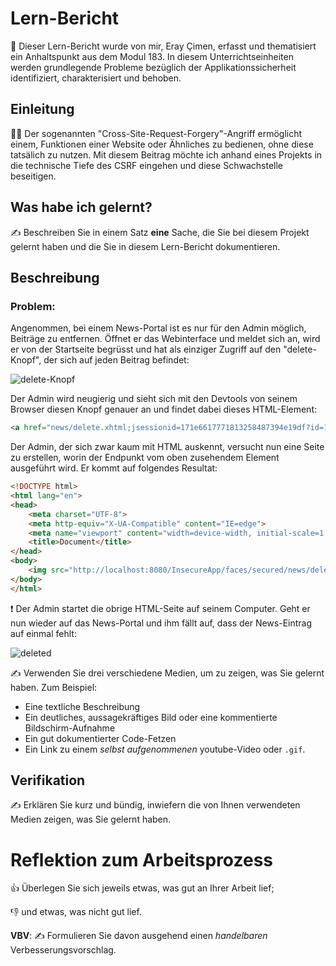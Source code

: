 # Lern-Bericht
👤 Dieser Lern-Bericht wurde von mir, Eray Çimen, erfasst und thematisiert ein Anhaltspunkt aus dem Modul 183. In diesem Unterrichtseinheiten werden grundlegende Probleme bezüglich der Applikationssicherheit identifiziert, charakterisiert und behoben.

## Einleitung

👩‍💻 Der sogenannten "Cross-Site-Request-Forgery"-Angriff ermöglicht einem, Funktionen einer Website oder Ähnliches zu bedienen, ohne diese tatsälich zu nutzen. Mit diesem Beitrag möchte ich anhand eines Projekts in die technische Tiefe des CSRF eingehen und diese Schwachstelle beseitigen.

## Was habe ich gelernt?

✍️ Beschreiben Sie in einem Satz **eine** Sache, die Sie bei diesem Projekt gelernt haben und die Sie in diesem Lern-Bericht dokumentieren.

## Beschreibung

### Problem:

Angenommen, bei einem News-Portal ist es nur für den Admin möglich, Beiträge zu entfernen. Öffnet er das Webinterface und meldet sich an, wird er von der Startseite begrüsst und hat als einziger Zugriff auf den "delete-Knopf", der sich auf jeden Beitrag befindet:

![delete-Knopf](https://user-images.githubusercontent.com/26624740/205594750-94c59fd5-5969-4b5e-a59b-11d8c63b729b.PNG)

Der Admin wird neugierig und sieht sich mit den Devtools von seinem Browser diesen Knopf genauer an und findet dabei dieses HTML-Element:

```html
<a href="news/delete.xhtml;jsessionid=171e6617771813258487394e19df?id=1" class="btn btn-danger btn-xs">delete</a>
```

Der Admin, der sich zwar kaum mit HTML auskennt, versucht nun eine Seite zu erstellen, worin der Endpunkt vom oben zusehendem Element ausgeführt wird. Er kommt auf folgendes Resultat:

```html
<!DOCTYPE html>
<html lang="en">
<head>
    <meta charset="UTF-8">
    <meta http-equiv="X-UA-Compatible" content="IE=edge">
    <meta name="viewport" content="width=device-width, initial-scale=1.0">
    <title>Document</title>
</head>
<body>
    <img src="http://localhost:8080/InsecureApp/faces/secured/news/delete.xhtml?id=1" />
</body>
</html>
```

❗ Der Admin startet die obrige HTML-Seite auf seinem Computer. Geht er nun wieder auf das News-Portal und ihm fällt auf, dass der News-Eintrag auf einmal fehlt:

![deleted](https://user-images.githubusercontent.com/26624740/205597203-6cd30e88-76e2-4ec5-8256-118c49fa4375.PNG)


✍️ Verwenden Sie drei verschiedene Medien, um zu zeigen, was Sie gelernt haben. Zum Beispiel:

* Eine textliche Beschreibung
* Ein deutliches, aussagekräftiges Bild oder eine kommentierte Bildschirm-Aufnahme
* Ein gut dokumentierter Code-Fetzen
* Ein Link zu einem *selbst aufgenommenen* youtube-Video oder `.gif`.

## Verifikation

✍️ Erklären Sie kurz und bündig, inwiefern die von Ihnen verwendeten Medien zeigen, was Sie gelernt haben.

# Reflektion zum Arbeitsprozess

👍 Überlegen Sie sich jeweils etwas, was gut an Ihrer Arbeit lief; 

👎 und etwas, was nicht gut lief.

**VBV**: ✍️ Formulieren Sie davon ausgehend einen *handelbaren* Verbesserungsvorschlag.
